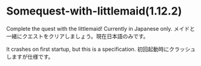 # Somequest-with-littlemaid(1.12.2)
Complete the quest with the littlemaid! Currently in Japanese only.
メイドと一緒にクエストをクリアしましょう。現在日本語のみです。

It crashes on first startup, but this is a specification.
初回起動時にクラッシュしますが仕様です。

